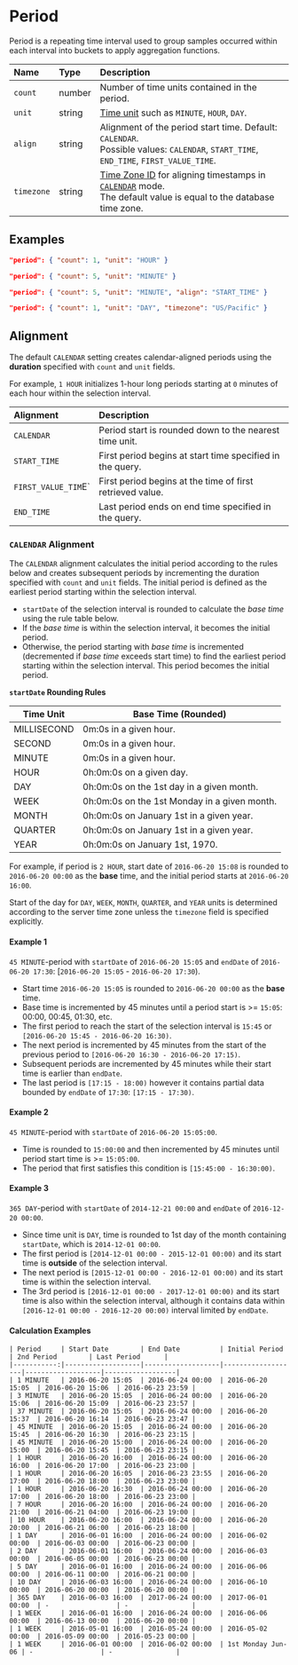 # Period

Period is a repeating time interval used to group samples occurred within each interval into buckets to apply aggregation functions.

| **Name**  | **Type** | **Description** |
|:---|:---|:---|
| `count`  | number | Number of time units contained in the period. |
| `unit`  | string | [Time unit](time-unit.md) such as `MINUTE`, `HOUR`, `DAY`. |
| `align` | string | Alignment of the period start time. Default: `CALENDAR`. <br>Possible values: `CALENDAR`, `START_TIME`, `END_TIME`, `FIRST_VALUE_TIME`.|
| `timezone` | string | [Time Zone ID](../../../shared/timezone-list.md) for aligning timestamps in [`CALENDAR`](period.md#calendar-alignment) mode.<br>The default value is equal to the database time zone.|

## Examples

```json
"period": { "count": 1, "unit": "HOUR" }
```

```json
"period": { "count": 5, "unit": "MINUTE" }
```

```json
"period": { "count": 5, "unit": "MINUTE", "align": "START_TIME" }
```

```json
"period": { "count": 1, "unit": "DAY", "timezone": "US/Pacific" }
```

## Alignment

The default `CALENDAR` setting creates calendar-aligned periods using the **duration** specified with `count` and `unit` fields.

For example, `1 HOUR` initializes 1-hour long periods starting at `0` minutes of each hour within the selection interval.

| **Alignment** | **Description**|
|:---|:---|
| `CALENDAR` | Period start is rounded down to the nearest time unit. |
| `START_TIME` | First period begins at start time specified in the query. |
| `FIRST_VALUE_TIM`E` | First period begins at the time of first retrieved value. |
| `END_TIME` | Last period ends on end time specified in the query. |

### `CALENDAR` Alignment

The `CALENDAR` alignment calculates the initial period according to the rules below and creates subsequent periods by incrementing the duration specified with `count` and `unit` fields. The initial period is defined as the earliest period starting within the selection interval.

* `startDate` of the selection interval is rounded to calculate the _base time_ using the rule table below.
* If the _base time_ is within the selection interval, it becomes the initial period.
* Otherwise, the period starting with _base time_ is incremented (decremented if _base time_ exceeds start time) to find the earliest period starting within the selection interval. This period becomes the initial period.

**`startDate` Rounding Rules**

| **Time Unit**   | **Base Time (Rounded)** |
|-------------|-----------|
| MILLISECOND | 0m:0s in a given hour. |
| SECOND | 0m:0s in a given hour. |
| MINUTE | 0m:0s in a given hour. |
| HOUR | 0h:0m:0s on a given day. |
| DAY | 0h:0m:0s on the 1st day in a given month. |
| WEEK | 0h:0m:0s on the 1st Monday in a given month. |
| MONTH | 0h:0m:0s on January 1st in a given year. |
| QUARTER | 0h:0m:0s on January 1st in a given year. |
| YEAR | 0h:0m:0s on January 1st, 1970. |

For example, if period is `2 HOUR`, start date of `2016-06-20 15:08` is rounded to `2016-06-20 00:00` as the **base** time, and the initial period starts at `2016-06-20 16:00`.

Start of the day for `DAY`, `WEEK`, `MONTH`, `QUARTER`, and `YEAR` units is determined according to the server time zone unless the `timezone` field is specified explicitly.

#### Example 1

`45 MINUTE`-period with `startDate` of `2016-06-20 15:05` and `endDate` of `2016-06-20 17:30`: [`2016-06-20 15:05` - `2016-06-20 17:30`).

* Start time `2016-06-20 15:05` is rounded to `2016-06-20 00:00` as the **base** time.
* Base time is incremented by 45 minutes until a period start is >= `15:05`: 00:00, 00:45, 01:30, etc.
* The first period to reach the start of the selection interval is `15:45` or `[2016-06-20 15:45 - 2016-06-20 16:30)`.
* The next period is incremented by 45 minutes from the start of the previous period to `[2016-06-20 16:30 - 2016-06-20 17:15)`.
* Subsequent periods are incremented by 45 minutes while their start time is earlier than `endDate`.
* The last period is `[17:15 - 18:00)` however it contains partial data bounded by `endDate` of `17:30`: `[17:15 - 17:30)`.

#### Example 2

`45 MINUTE`-period with `startDate` of `2016-06-20 15:05:00`.

* Time is rounded to `15:00:00` and then incremented by 45 minutes until period start time is >= `15:05:00`.
* The period that first satisfies this condition is `[15:45:00 - 16:30:00)`.

#### Example 3

`365 DAY`-period with `startDate` of `2014-12-21 00:00` and `endDate` of `2016-12-20 00:00`.

* Since time unit is `DAY`, time is rounded to 1st day of the month containing `startDate`, which is `2014-12-01 00:00`.
* The first period is `[2014-12-01 00:00 - 2015-12-01 00:00)` and its start time is **outside** of the selection interval.
* The next period is `[2015-12-01 00:00 - 2016-12-01 00:00)` and its start time is within the selection interval.
* The 3rd period is `[2016-12-01 00:00 - 2017-12-01 00:00)` and its start time is also within the selection interval, although it contains data within `[2016-12-01 00:00 - 2016-12-20 00:00)` interval limited by `endDate`.

#### Calculation Examples

```ls
| Period     | Start Date        | End Date          | Initial Period    | 2nd Period        | Last Period      |
|-----------:|-------------------|-------------------|-------------------|-------------------|------------------|
| 1 MINUTE   | 2016-06-20 15:05  | 2016-06-24 00:00  | 2016-06-20 15:05  | 2016-06-20 15:06  | 2016-06-23 23:59 |
| 3 MINUTE   | 2016-06-20 15:05  | 2016-06-24 00:00  | 2016-06-20 15:06  | 2016-06-20 15:09  | 2016-06-23 23:57 |
| 37 MINUTE  | 2016-06-20 15:05  | 2016-06-24 00:00  | 2016-06-20 15:37  | 2016-06-20 16:14  | 2016-06-23 23:47 |
| 45 MINUTE  | 2016-06-20 15:05  | 2016-06-24 00:00  | 2016-06-20 15:45  | 2016-06-20 16:30  | 2016-06-23 23:15 |
| 45 MINUTE  | 2016-06-20 15:00  | 2016-06-24 00:00  | 2016-06-20 15:00  | 2016-06-20 15:45  | 2016-06-23 23:15 |
| 1 HOUR     | 2016-06-20 16:00  | 2016-06-24 00:00  | 2016-06-20 16:00  | 2016-06-20 17:00  | 2016-06-23 23:00 |
| 1 HOUR     | 2016-06-20 16:05  | 2016-06-23 23:55  | 2016-06-20 17:00  | 2016-06-20 18:00  | 2016-06-23 23:00 |
| 1 HOUR     | 2016-06-20 16:30  | 2016-06-24 00:00  | 2016-06-20 17:00  | 2016-06-20 18:00  | 2016-06-23 23:00 |
| 7 HOUR     | 2016-06-20 16:00  | 2016-06-24 00:00  | 2016-06-20 21:00  | 2016-06-21 04:00  | 2016-06-23 19:00 |
| 10 HOUR    | 2016-06-20 16:00  | 2016-06-24 00:00  | 2016-06-20 20:00  | 2016-06-21 06:00  | 2016-06-23 18:00 |
| 1 DAY      | 2016-06-01 16:00  | 2016-06-24 00:00  | 2016-06-02 00:00  | 2016-06-03 00:00  | 2016-06-23 00:00 |
| 2 DAY      | 2016-06-01 16:00  | 2016-06-24 00:00  | 2016-06-03 00:00  | 2016-06-05 00:00  | 2016-06-23 00:00 |
| 5 DAY      | 2016-06-01 16:00  | 2016-06-24 00:00  | 2016-06-06 00:00  | 2016-06-11 00:00  | 2016-06-21 00:00 |
| 10 DAY     | 2016-06-03 16:00  | 2016-06-24 00:00  | 2016-06-10 00:00  | 2016-06-20 00:00  | 2016-06-20 00:00 |
| 365 DAY    | 2016-06-03 16:00  | 2017-06-24 00:00  | 2017-06-01 00:00  | -                 | -                |
| 1 WEEK     | 2016-06-01 16:00  | 2016-06-24 00:00  | 2016-06-06 00:00  | 2016-06-13 00:00  | 2016-06-20 00:00 |
| 1 WEEK     | 2016-05-01 16:00  | 2016-05-24 00:00  | 2016-05-02 00:00  | 2016-05-09 00:00  | 2016-05-23 00:00 |
| 1 WEEK     | 2016-06-01 00:00  | 2016-06-02 00:00  | 1st Monday Jun-06 | -                 | -                |
```
